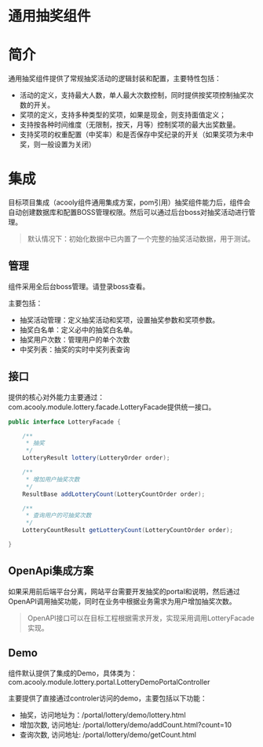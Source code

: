 通用抽奖组件
====

# 简介

通用抽奖组件提供了常规抽奖活动的逻辑封装和配置，主要特性包括：

* 活动的定义，支持最大人数，单人最大次数控制，同时提供按奖项控制抽奖次数的开关。
* 奖项的定义，支持多种类型的奖项，如果是现金，则支持面值定义；
* 支持按各种时间维度（无限制，按天，月等）控制奖项的最大出奖数量。
* 支持奖项的权重配置（中奖率）和是否保存中奖纪录的开关（如果奖项为未中奖，则一般设置为关闭）

# 集成

目标项目集成（acooly组件通用集成方案，pom引用）抽奖组件能力后，组件会自动创建数据库和配置BOSS管理权限。然后可以通过后台boss对抽奖活动进行管理。

> 默认情况下：初始化数据中已内置了一个完整的抽奖活动数据，用于测试。

## 管理

组件采用全后台boss管理。请登录boss查看。

主要包括：

* 抽奖活动管理：定义抽奖活动和奖项，设置抽奖参数和奖项参数。
* 抽奖白名单：定义必中的抽奖白名单。
* 抽奖用户次数：管理用户的单个次数
* 中奖列表：抽奖的实时中奖列表查询

## 接口


提供的核心对外能力主要通过：com.acooly.module.lottery.facade.LotteryFacade提供统一接口。

```java
public interface LotteryFacade {

    /**
     * 抽奖
     */
    LotteryResult lottery(LotteryOrder order);

    /**
     * 增加用户抽奖次数
     */
    ResultBase addLotteryCount(LotteryCountOrder order);

    /**
     * 查询用户的可抽奖次数
     */
    LotteryCountResult getLotteryCount(LotteryCountOrder order);

}
```

## OpenApi集成方案

如果采用前后端平台分离，网站平台需要开发抽奖的portal和说明，然后通过OpenAPI调用抽奖功能，同时在业务中根据业务需求为用户增加抽奖次数。


> OpenAPI接口可以在目标工程根据需求开发，实现采用调用LotteryFacade实现。

## Demo

组件默认提供了集成的Demo，具体类为：com.acooly.module.lottery.portal.LotteryDemoPortalController

主要提供了直接通过controler访问的demo，主要包括以下功能：

* 抽奖，访问地址为：/portal/lottery/demo/lottery.html
* 增加次数, 访问地址: /portal/lottery/demo/addCount.html?count=10
* 查询次数, 访问地址: /portal/lottery/demo/getCount.html



